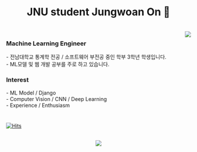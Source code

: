 <div align=center>
  <h1> JNU student Jungwoan On 👋 </h1>
</div>

<br>

<div alight=right>
  <a href="https://github.com/anuraghazra/github-readme-stats">
    <img align="right" src="https://github-readme-stats.vercel.app/api/top-langs/?username=on-jungwoan" />
  </a>
</div>

<h3> Machine Learning Engineer </h3>
- 전남대학교 통계학 전공 / 소프트웨어 부전공 중인 학부 3학년 학생입니다.<br>
- ML모델 및 웹 개발 공부를 주로 하고 있습니다.<br>
<h3> Interest </h3>
- ML Model / Django<br>
- Computer Vision / CNN / Deep Learning<br>
- Experience / Enthusiasm
<h1></h1>

[![Hits](https://hits.seeyoufarm.com/api/count/incr/badge.svg?url=https%3A%2F%2Fgithub.com%2FOn-JungWoan&count_bg=%235ECA0B&title_bg=%23555555&icon=github.svg&icon_color=%23E7E7E7&title=hits&edge_flat=false)](https://hits.seeyoufarm.com)

<br>

<div align="center">
  <img src="https://github-readme-stats.vercel.app/api?username=On-JungWoan&theme=dark&show_icons=true">
</div>



